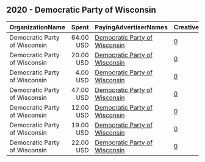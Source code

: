 ## 2020 - Democratic Party of Wisconsin 
|OrganizationName|Spent|PayingAdvertiserNames|CreativeUrls|Impressions|Genders|AgeBrackets|CountryCodes|BillingAddresses|CandidateBallotInformation|
|:---|---:|:---|:---|---:|:---|:---|:---|:---|:---|
|Democratic Party of Wisconsin|64.00 USD|[Democratic Party of Wisconsin](2020/Democratic_Party_of_Wisconsin.md)|[0](https://www.snap.com/political-ads/asset/c7603b910f3e05f7664cd7a526d98479bc95d45510cac0f370e490d72f94c753?mediaType=png)|7,653|||united states|"P.O. Box 1686 ,Madison,53701,US"|2020 Election|
|Democratic Party of Wisconsin|20.00 USD|[Democratic Party of Wisconsin](2020/Democratic_Party_of_Wisconsin.md)|[0](https://www.snap.com/political-ads/asset/39a3814f854809fa70c6aa85abb4922e141fdc956877e7430892a6c61bde0ef3?mediaType=png)|4,707|||united states|"P.O. Box 1686 ,Madison,53701,US"|2020 Election|
|Democratic Party of Wisconsin|4.00 USD|[Democratic Party of Wisconsin](2020/Democratic_Party_of_Wisconsin.md)|[0](https://www.snap.com/political-ads/asset/1ac9f1eb4181017d438607ef8f25b84afff9cbffa721f9df58b664fa6761a46d?mediaType=png)|892|||united states|"P.O. Box 1686 ,Madison,53701,US"|2020 Election|
|Democratic Party of Wisconsin|47.00 USD|[Democratic Party of Wisconsin](2020/Democratic_Party_of_Wisconsin.md)|[0](https://www.snap.com/political-ads/asset/a0a42ef4d0307c6e585dd4804597aed23130b90287a5466c7389c8a2e3f91f63?mediaType=png)|6,034|||united states|"P.O. Box 1686 ,Madison,53701,US"|2020 Election|
|Democratic Party of Wisconsin|12.00 USD|[Democratic Party of Wisconsin](2020/Democratic_Party_of_Wisconsin.md)|[0](https://www.snap.com/political-ads/asset/7a5d7a8d4e02065a0fa5518dda3ad18d9d68bbf4c6552a3e9255e71ba4d62055?mediaType=png)|1,986|||united states|"P.O. Box 1686 ,Madison,53701,US"|2020 Election|
|Democratic Party of Wisconsin|19.00 USD|[Democratic Party of Wisconsin](2020/Democratic_Party_of_Wisconsin.md)|[0](https://www.snap.com/political-ads/asset/d80712b8bcc5441252622b29a35eee4597c681e807754465f765444dac1b1c5a?mediaType=png)|3,599|||united states|"P.O. Box 1686 ,Madison,53701,US"|2020 Election|
|Democratic Party of Wisconsin|22.00 USD|[Democratic Party of Wisconsin](2020/Democratic_Party_of_Wisconsin.md)|[0](https://www.snap.com/political-ads/asset/0f4a7e212ac635e45edc20becf4a0c292ff38e4d81381cb0bf87c50e4dc34c0c?mediaType=png)|5,274|||united states|"P.O. Box 1686 ,Madison,53701,US"|2020 Election|
